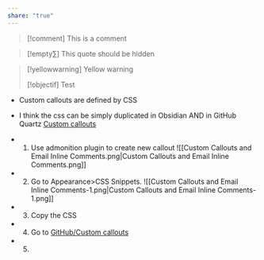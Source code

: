 ```yaml
---
share: "true"
---
```




> [!comment]
>  This is a comment


> [!empty∑]
> This quote should be hidden

>[!yellowwarning] 
>Yellow warning
>
>[!objectif]
>Test


- Custom callouts are defined by CSS
- I think the css can be simply duplicated in Obsidian AND in GitHub Quartz [Custom callouts](https://github.com/STROUDICOUS/My_Quartz/blob/v4/quartz/styles/custom/callouts.scss)

- 1. Use admonition plugin to create new callout
![[Custom Callouts and Email Inline Comments.png|Custom Callouts and Email Inline Comments.png]]
- 2. Go to Appearance>CSS Snippets.
 ![[Custom Callouts and Email Inline Comments-1.png|Custom Callouts and Email Inline Comments-1.png]]
- 3. Copy the CSS
- 4. Go to [GitHub/Custom callouts](https://github.com/STROUDICOUS/My_Quartz/blob/v4/quartz/styles/custom/callouts.scss)
- 5.
